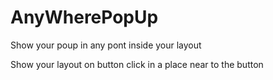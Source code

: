 # AnyWherePopUp
Show your poup in any pont inside your layout

Show your layout on button click in a place near to the button

